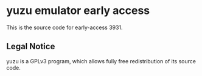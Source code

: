 yuzu emulator early access
=============

This is the source code for early-access 3931.

## Legal Notice

yuzu is a GPLv3 program, which allows fully free redistribution of its source code.
